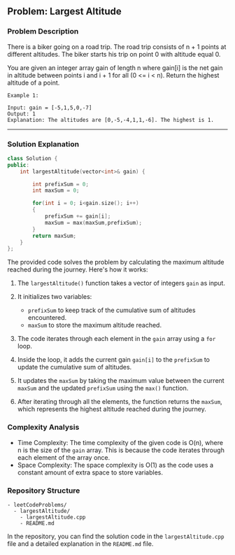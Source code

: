 
## Problem: Largest Altitude

### Problem Description
There is a biker going on a road trip. The road trip consists of n + 1 points at different altitudes. The biker starts his trip on point 0 with altitude equal 0.

You are given an integer array gain of length n where gain[i] is the net gain in altitude between points i​​​​​​ and i + 1 for all (0 <= i < n). Return the highest altitude of a point.

 
```
Example 1:

Input: gain = [-5,1,5,0,-7]
Output: 1
Explanation: The altitudes are [0,-5,-4,1,1,-6]. The highest is 1.
```
<hr>

### Solution Explanation

```cpp
class Solution {
public:
    int largestAltitude(vector<int>& gain) {

        int prefixSum = 0;
        int maxSum = 0;

        for(int i = 0; i<gain.size(); i++) 
        {
            prefixSum += gain[i];
            maxSum = max(maxSum,prefixSum);
        }
        return maxSum;
    }
};


```

The provided code solves the problem by calculating the maximum altitude reached during the journey. Here's how it works:

1. The `largestAltitude()` function takes a vector of integers `gain` as input.

2. It initializes two variables:
   - `prefixSum` to keep track of the cumulative sum of altitudes encountered.
   - `maxSum` to store the maximum altitude reached.

3. The code iterates through each element in the `gain` array using a `for` loop.

4. Inside the loop, it adds the current gain `gain[i]` to the `prefixSum` to update the cumulative sum of altitudes.

5. It updates the `maxSum` by taking the maximum value between the current `maxSum` and the updated `prefixSum` using the `max()` function.

6. After iterating through all the elements, the function returns the `maxSum`, which represents the highest altitude reached during the journey.

### Complexity Analysis

- Time Complexity: The time complexity of the given code is O(n), where n is the size of the `gain` array. This is because the code iterates through each element of the array once.
- Space Complexity: The space complexity is O(1) as the code uses a constant amount of extra space to store variables.

### Repository Structure

```
- leetCodeProblems/
  - largestAltitude/
    - largestAltitude.cpp
    - README.md
```

In the repository, you can find the solution code in the `largestAltitude.cpp` file and a detailed explanation in the `README.md` file.
